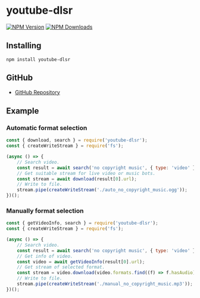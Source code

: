# youtube-dlsr
[![NPM Version](https://img.shields.io/npm/v/youtube-dlsr.svg?maxAge=3600)](https://www.npmjs.com/package/youtube-dlsr)
[![NPM Downloads](https://img.shields.io/npm/dt/youtube-dlsr.svg?maxAge=3600)](https://www.npmjs.com/package/youtube-dlsr)

## Installing
`npm install youtube-dlsr`

## GitHub
- [GitHub Repository](https://github.com/cjh980402/youtube-dlsr)

## Example
### Automatic format selection
```js
const { download, search } = require('youtube-dlsr');
const { createWriteStream } = require('fs');

(async () => {
    // Search video.
    const result = await search('no copyright music', { type: 'video' });
    // Get suitable stream for live video or music bots.
    const stream = await download(result[0].url);
    // Write to file.
    stream.pipe(createWriteStream('./auto_no_copyright_music.ogg'));
})();
```
### Manually format selection
```js
const { getVideoInfo, search } = require('youtube-dlsr');
const { createWriteStream } = require('fs');

(async () => {
    // Search video.
    const result = await search('no copyright music', { type: 'video' });
    // Get info of video.
    const video = await getVideoInfo(result[0].url);
    // Get stream of selected format.
    const stream = video.download(video.formats.find((f) => f.hasAudio));
    // Write to file.
    stream.pipe(createWriteStream('./manual_no_copyright_music.mp3'));
})();
```